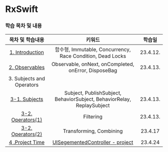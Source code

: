 # RxSwift

### 학습 목차 및 내용

|                       목차 및 학습내용                       |                            키워드                            |  학습일  |
| :----------------------------------------------------------: | :----------------------------------------------------------: | :------: |
| [1. Introduction](https://inframince.notion.site/1-Introduction-cbe331288203455a9b6d5aa7c2b296bf) |  함수형, Immutable, Concurrency, Race Condition, Dead Locks  | 23.4.12. |
| [2. Observables](https://inframince.notion.site/2-Observable-2ee26410da7e4ea6a4eaf8d510f9ce78) |     Observable, onNext, onCompleted, onError, DisposeBag     | 23.4.13. |
|                  3. Subjects and Operators                   |                                                              |          |
| [3-1. Subjects](https://inframince.notion.site/3-Subjects-and-Operators-83bb3f94165747aba541b2cac67a45db) | Subject, PublishSubject, BehaviorSubject, BehaviorRelay, ReplaySubject | 23.4.13. |
| [3-2. Operators(1)](https://www.notion.so/inframince/3-Subject-and-Operators-fbb81cc5adee46059581c448afdc82e2?pvs=4) |                          Filtering                           | 23.4.13. |
| [3-2. Operators(2)](https://inframince.notion.site/3-Subject-and-Operators-fd03382ce9f64a9ab9c2ddf2ad05d4bc) |                   Transforming, Combining                    | 23.4.17  |
| [4 .Project Time](https://www.notion.so/inframince/Good-List-931364b85d0d4b628bd92bacfb30c45b?pvs=4) | [UISegementedController - project](https://github.com/LeeJoobang/RxSwift/tree/main/GoodList) | 23.4.24  |